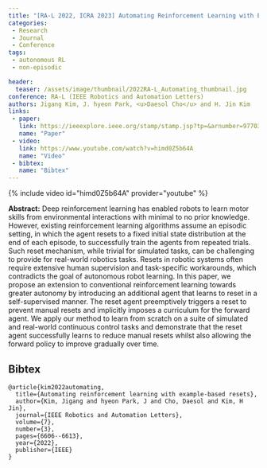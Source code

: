 ```yaml
---
title: "[RA-L 2022, ICRA 2023] Automating Reinforcement Learning with Example-based Resets"
categories:
 - Research
 - Journal
 - Conference
tags:
 - autonomous RL
 - non-episodic

header:
  teaser: /assets/image/thumbnail/2022RA-L_Automating_thumbnail.jpg
conference: RA-L (IEEE Robotics and Automation Letters)
authors: Jigang Kim, J. hyeon Park, <u>Daesol Cho</u> and H. Jin Kim
links:
 - paper: 
   link: https://ieeexplore.ieee.org/stamp/stamp.jsp?tp=&arnumber=9770380
   name: "Paper"
 - video:
   link: https://www.youtube.com/watch?v=himd0Z5b64A
   name: "Video"
 - bibtex: 
   name: "Bibtex"
---
```


{% include video id="himd0Z5b64A" provider="youtube" %}

**Abstract:** Deep reinforcement learning has enabled robots to learn motor skills from environmental interactions with minimal to no prior knowledge. However, existing reinforcement learning algorithms assume an episodic setting, in which the agent resets to a fixed initial state distribution at the end of each episode, to successfully train the agents from repeated trials. Such reset mechanism, while trivial for simulated tasks, can be challenging to provide for real-world robotics tasks. Resets in robotic systems often require extensive human supervision and task-specific workarounds, which contradicts the goal of autonomous robot learning. In this paper, we propose an extension to conventional reinforcement learning towards greater autonomy by introducing an additional agent that learns to reset in a self-supervised manner. The reset agent preemptively triggers a reset to prevent manual resets and implicitly imposes a curriculum for the forward agent. We apply our method to learn from scratch on a suite of simulated and real-world continuous control tasks and demonstrate that the reset agent successfully learns to reduce manual resets whilst also allowing the forward policy to improve gradually over time.

## Bibtex <a id="bibtex"></a>
```
@article{kim2022automating,
  title={Automating reinforcement learning with example-based resets},
  author={Kim, Jigang and hyeon Park, J and Cho, Daesol and Kim, H Jin},
  journal={IEEE Robotics and Automation Letters},
  volume={7},
  number={3},
  pages={6606--6613},
  year={2022},
  publisher={IEEE}
}
```